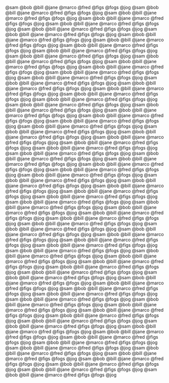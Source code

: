 @sam @bob @bill @jane @marco @fred @figs @fogs @jog
@sam @bob @bill @jane @marco @fred @figs @fogs @jog
@sam @bob @bill @jane @marco @fred @figs @fogs @jog
@sam @bob @bill @jane @marco @fred @figs @fogs @jog
@sam @bob @bill @jane @marco @fred @figs @fogs @jog
@sam @bob @bill @jane @marco @fred @figs @fogs @jog
@sam @bob @bill @jane @marco @fred @figs @fogs @jog
@sam @bob @bill @jane @marco @fred @figs @fogs @jog
@sam @bob @bill @jane @marco @fred @figs @fogs @jog
@sam @bob @bill @jane @marco @fred @figs @fogs @jog
@sam @bob @bill @jane @marco @fred @figs @fogs @jog
@sam @bob @bill @jane @marco @fred @figs @fogs @jog
@sam @bob @bill @jane @marco @fred @figs @fogs @jog
@sam @bob @bill @jane @marco @fred @figs @fogs @jog
@sam @bob @bill @jane @marco @fred @figs @fogs @jog
@sam @bob @bill @jane @marco @fred @figs @fogs @jog
@sam @bob @bill @jane @marco @fred @figs @fogs @jog
@sam @bob @bill @jane @marco @fred @figs @fogs @jog
@sam @bob @bill @jane @marco @fred @figs @fogs @jog
@sam @bob @bill @jane @marco @fred @figs @fogs @jog
@sam @bob @bill @jane @marco @fred @figs @fogs @jog
@sam @bob @bill @jane @marco @fred @figs @fogs @jog
@sam @bob @bill @jane @marco @fred @figs @fogs @jog
@sam @bob @bill @jane @marco @fred @figs @fogs @jog
@sam @bob @bill @jane @marco @fred @figs @fogs @jog
@sam @bob @bill @jane @marco @fred @figs @fogs @jog
@sam @bob @bill @jane @marco @fred @figs @fogs @jog
@sam @bob @bill @jane @marco @fred @figs @fogs @jog
@sam @bob @bill @jane @marco @fred @figs @fogs @jog
@sam @bob @bill @jane @marco @fred @figs @fogs @jog
@sam @bob @bill @jane @marco @fred @figs @fogs @jog
@sam @bob @bill @jane @marco @fred @figs @fogs @jog
@sam @bob @bill @jane @marco @fred @figs @fogs @jog
@sam @bob @bill @jane @marco @fred @figs @fogs @jog
@sam @bob @bill @jane @marco @fred @figs @fogs @jog
@sam @bob @bill @jane @marco @fred @figs @fogs @jog
@sam @bob @bill @jane @marco @fred @figs @fogs @jog
@sam @bob @bill @jane @marco @fred @figs @fogs @jog
@sam @bob @bill @jane @marco @fred @figs @fogs @jog
@sam @bob @bill @jane @marco @fred @figs @fogs @jog
@sam @bob @bill @jane @marco @fred @figs @fogs @jog
@sam @bob @bill @jane @marco @fred @figs @fogs @jog
@sam @bob @bill @jane @marco @fred @figs @fogs @jog
@sam @bob @bill @jane @marco @fred @figs @fogs @jog
@sam @bob @bill @jane @marco @fred @figs @fogs @jog
@sam @bob @bill @jane @marco @fred @figs @fogs @jog
@sam @bob @bill @jane @marco @fred @figs @fogs @jog
@sam @bob @bill @jane @marco @fred @figs @fogs @jog
@sam @bob @bill @jane @marco @fred @figs @fogs @jog
@sam @bob @bill @jane @marco @fred @figs @fogs @jog
@sam @bob @bill @jane @marco @fred @figs @fogs @jog
@sam @bob @bill @jane @marco @fred @figs @fogs @jog
@sam @bob @bill @jane @marco @fred @figs @fogs @jog
@sam @bob @bill @jane @marco @fred @figs @fogs @jog
@sam @bob @bill @jane @marco @fred @figs @fogs @jog
@sam @bob @bill @jane @marco @fred @figs @fogs @jog
@sam @bob @bill @jane @marco @fred @figs @fogs @jog
@sam @bob @bill @jane @marco @fred @figs @fogs @jog
@sam @bob @bill @jane @marco @fred @figs @fogs @jog
@sam @bob @bill @jane @marco @fred @figs @fogs @jog
@sam @bob @bill @jane @marco @fred @figs @fogs @jog
@sam @bob @bill @jane @marco @fred @figs @fogs @jog
@sam @bob @bill @jane @marco @fred @figs @fogs @jog
@sam @bob @bill @jane @marco @fred @figs @fogs @jog
@sam @bob @bill @jane @marco @fred @figs @fogs @jog
@sam @bob @bill @jane @marco @fred @figs @fogs @jog
@sam @bob @bill @jane @marco @fred @figs @fogs @jog
@sam @bob @bill @jane @marco @fred @figs @fogs @jog
@sam @bob @bill @jane @marco @fred @figs @fogs @jog
@sam @bob @bill @jane @marco @fred @figs @fogs @jog
@sam @bob @bill @jane @marco @fred @figs @fogs @jog
@sam @bob @bill @jane @marco @fred @figs @fogs @jog
@sam @bob @bill @jane @marco @fred @figs @fogs @jog
@sam @bob @bill @jane @marco @fred @figs @fogs @jog
@sam @bob @bill @jane @marco @fred @figs @fogs @jog
@sam @bob @bill @jane @marco @fred @figs @fogs @jog
@sam @bob @bill @jane @marco @fred @figs @fogs @jog
@sam @bob @bill @jane @marco @fred @figs @fogs @jog
@sam @bob @bill @jane @marco @fred @figs @fogs @jog
@sam @bob @bill @jane @marco @fred @figs @fogs @jog
@sam @bob @bill @jane @marco @fred @figs @fogs @jog
@sam @bob @bill @jane @marco @fred @figs @fogs @jog
@sam @bob @bill @jane @marco @fred @figs @fogs @jog
@sam @bob @bill @jane @marco @fred @figs @fogs @jog
